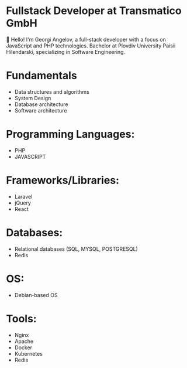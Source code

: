# Fullstack Developer at Transmatico GmbH

👋 Hello! I'm Georgi Angelov, a full-stack developer with a focus on JavaScript and PHP technologies. Bachelor at Plovdiv University Paisii Hilendarski, specializing in Software Engineering.
# Fundamentals
- Data structures and algorithms
- System Design
- Database architecture
- Software architecture
# Programming Languages:
 - PHP
 - JAVASCRIPT
# Frameworks/Libraries:
- Laravel
- jQuery
- React
# Databases:
- Relational databases (SQL, MYSQL, POSTGRESQL)
- Redis
# OS:
- Debian-based OS
# Tools:
- Nginx
- Apache
- Docker
- Kubernetes
- Redis
